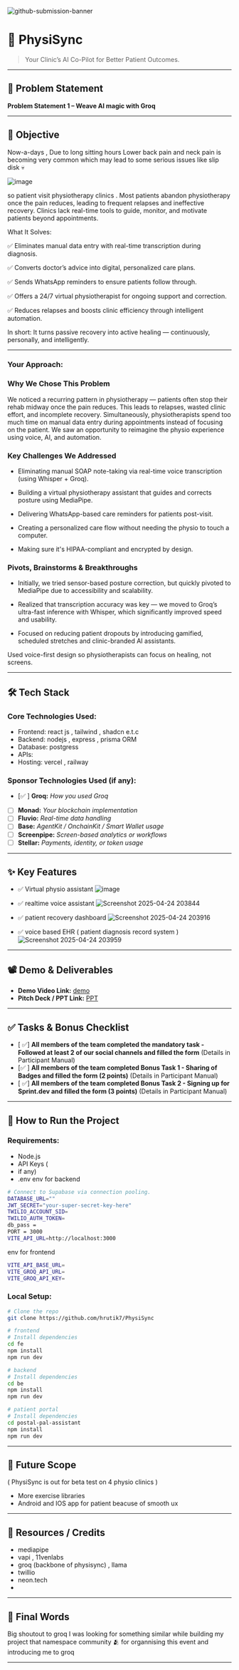 ![github-submission-banner](https://github.com/user-attachments/assets/a1493b84-e4e2-456e-a791-ce35ee2bcf2f)

# 🚀 PhysiSync

> Your Clinic’s AI Co-Pilot for Better Patient Outcomes.

---

## 📌 Problem Statement

**Problem Statement 1 – Weave AI magic with Groq**

---

## 🎯 Objective
Now-a-days , Due to long sitting hours Lower back pain and neck pain is becoming very common which may lead to some serious issues like slip disk 💀


![image](https://github.com/user-attachments/assets/314e4eed-8067-4044-bfe6-6b5c71e48e9a)


so patient visit physiotherapy clinics .
Most patients abandon physiotherapy once the pain reduces, leading to frequent relapses and ineffective recovery. Clinics lack real-time tools to guide, monitor, and motivate patients beyond appointments.

What It Solves:

✅ Eliminates manual data entry with real-time transcription during diagnosis.

✅ Converts doctor’s advice into digital, personalized care plans.

✅ Sends WhatsApp reminders to ensure patients follow through.

✅ Offers a 24/7 virtual physiotherapist for ongoing support and correction.

✅ Reduces relapses and boosts clinic efficiency through intelligent automation.

In short: It turns passive recovery into active healing — continuously, personally, and intelligently.

---


### Your Approach:  

### Why We Chose This Problem

We noticed a recurring pattern in physiotherapy — patients often stop their rehab midway once the pain reduces. This leads to relapses, wasted clinic effort, and incomplete recovery. Simultaneously, physiotherapists spend too much time on manual data entry during appointments instead of focusing on the patient. We saw an opportunity to reimagine the physio experience using voice, AI, and automation.

### Key Challenges We Addressed

- Eliminating manual SOAP note-taking via real-time voice transcription (using Whisper + Groq).

- Building a virtual physiotherapy assistant that guides and corrects posture using MediaPipe.

- Delivering WhatsApp-based care reminders for patients post-visit.

- Creating a personalized care flow without needing the physio to touch a computer.

- Making sure it's HIPAA-compliant and encrypted by design.

### Pivots, Brainstorms & Breakthroughs

- Initially, we tried sensor-based posture correction, but quickly pivoted to MediaPipe due to accessibility and scalability.

- Realized that transcription accuracy was key — we moved to Groq’s ultra-fast inference with Whisper, which significantly improved speed and usability.

- Focused on reducing patient dropouts by introducing gamified, scheduled stretches and clinic-branded AI assistants.

Used voice-first design so physiotherapists can focus on healing, not screens.

---

## 🛠️ Tech Stack

### Core Technologies Used:
- Frontend: react js , tailwind , shadcn e.t.c
- Backend: nodejs , express , prisma ORM
- Database: postgress 
- APIs: 
- Hosting: vercel , railway 

### Sponsor Technologies Used (if any):
- [✅ ] **Groq:** _How you used Groq_  
- [ ] **Monad:** _Your blockchain implementation_  
- [ ] **Fluvio:** _Real-time data handling_  
- [ ] **Base:** _AgentKit / OnchainKit / Smart Wallet usage_  
- [ ] **Screenpipe:** _Screen-based analytics or workflows_  
- [ ] **Stellar:** _Payments, identity, or token usage_

---

## ✨ Key Features

- ✅ Virtual physio assistant
  ![image](https://github.com/user-attachments/assets/27a0f5d3-2f3a-4704-bec0-fdca1db4d985)
  
- ✅ realtime voice assistant
  ![Screenshot 2025-04-24 203844](https://github.com/user-attachments/assets/95952971-ebed-4bf0-91c8-10a42b7ce534)

- ✅ patient recovery dashboard
  ![Screenshot 2025-04-24 203916](https://github.com/user-attachments/assets/90ba5cff-960b-40c6-a1bb-013261fed1b7)

- ✅  voice based EHR ( patient diagnosis record system )
  ![Screenshot 2025-04-24 203959](https://github.com/user-attachments/assets/19d110a1-3a38-4505-a132-183c22f8c4ad)


---

## 📽️ Demo & Deliverables

- **Demo Video Link:** [demo](https://www.youtube.com/watch?v=4Oyn7u9E0UM)  
- **Pitch Deck / PPT Link:** [PPT](https://www.canva.com/design/DAGljRD_Css/slmX0EE4sTTh4PCHdZ056w/view#1)  

---

## ✅ Tasks & Bonus Checklist

- [ ✅] **All members of the team completed the mandatory task - Followed at least 2 of our social channels and filled the form** (Details in Participant Manual)  
- [✅ ] **All members of the team completed Bonus Task 1 - Sharing of Badges and filled the form (2 points)**  (Details in Participant Manual)
- [ ✅] **All members of the team completed Bonus Task 2 - Signing up for Sprint.dev and filled the form (3 points)**  (Details in Participant Manual)


---

## 🧪 How to Run the Project

### Requirements:
- Node.js 
- API Keys (
-  if any)
- .env
env for backend

```bash
# Connect to Supabase via connection pooling.
DATABASE_URL=""
JWT_SECRET="your-super-secret-key-here"
TWILIO_ACCOUNT_SID=
TWILIO_AUTH_TOKEN=
db_pass = 
PORT = 3000
VITE_API_URL=http://localhost:3000
```

env for frontend

```bash
VITE_API_BASE_URL= 
VITE_GROQ_API_URL=
VITE_GROQ_API_KEY=
```

### Local Setup:

```bash
# Clone the repo
git clone https://github.com/hrutik7/PhysiSync

# frontend
# Install dependencies
cd fe
npm install
npm run dev

# backend
# Install dependencies
cd be
npm install
npm run dev

# patient portal
# Install dependencies
cd postal-pal-assistant
npm install
npm run dev

```


---

## 🧬 Future Scope

( PhysiSync is out for beta test on 4 physio clinics )

-  More exercise libraries  
-  Android and IOS app for patient beacuse of smooth ux   


---

## 📎 Resources / Credits

- mediapipe  
- vapi , 11venlabs  
- groq (backbone of physisync) , llama
- twillio
- neon.tech
-   

---

## 🏁 Final Words

Big shoutout to groq I was looking for something similar while building my project that namespace community 🫂 for organnising this event and introducing me to groq

---
